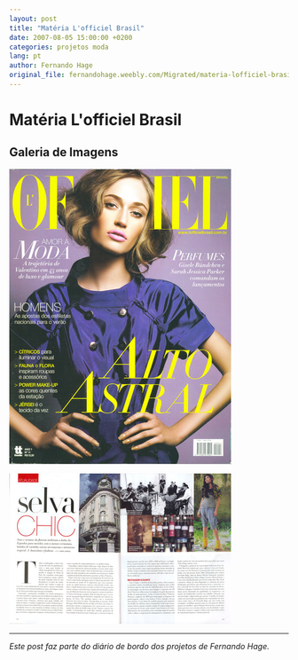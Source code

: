 ```yaml
---
layout: post
title: "Matéria L'officiel Brasil"
date: 2007-08-05 15:00:00 +0200
categories: projetos moda
lang: pt
author: Fernando Hage
original_file: fernandohage.weebly.com/Migrated/materia-lofficiel-brasil.html
---
```


# Matéria L'officiel Brasil

## Galeria de Imagens

![Matéria L'officiel Brasil](/assets/images/materia-lofficiel-brasil-01.jpg)

![Matéria L'officiel Brasil](/assets/images/materia-lofficiel-brasil-02.jpg)

---

*Este post faz parte do diário de bordo dos projetos de Fernando Hage.*